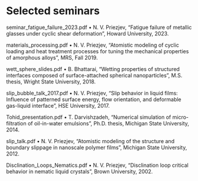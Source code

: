 # Selected seminars 

seminar_fatigue_failure_2023.pdf
•	N. V. Priezjev, “Fatigue failure of metallic glasses under cyclic shear deformation”, Howard University, 2023.

materials_processing.pdf
•	N. V. Priezjev, “Atomistic modeling of cyclic loading and heat treatment processes for tuning the mechanical properties of amorphous alloys”, MRS, Fall 2019.

wett_sphere_slides.pdf
•	B. Bhattarai, “Wetting properties of structured interfaces composed of surface-attached spherical nanoparticles”, M.S. thesis, Wright State University, 2018.

slip_bubble_talk_2017.pdf
•	N. V. Priezjev, “Slip behavior in liquid films: Influence of patterned surface energy, flow orientation, and deformable gas-liquid interface”, HSE University, 2017.

Tohid_presentation.pdf
•	T. Darvishzadeh, “Numerical simulation of micro-filtration of oil-in-water emulsions”, Ph.D. thesis, Michigan State University, 2014.

slip_talk.pdf
•	N. V. Priezjev, “Atomistic modeling of the structure and boundary slippage in nanoscale polymer films”, Michigan State University, 2012.

Disclination_Loops_Nematics.pdf
•	N. V. Priezjev, “Disclination loop critical behavior in nematic liquid crystals”, Brown University, 2002.


